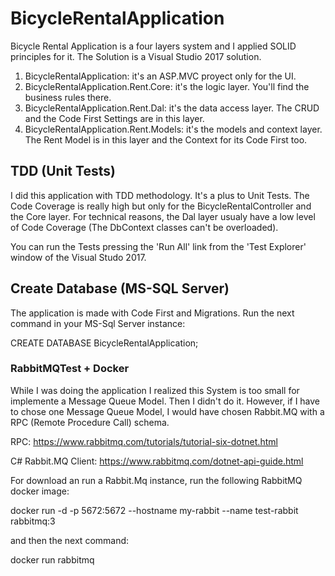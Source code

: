 # BicycleRentalApplication
Bicycle Rental Application is a four layers system and I applied SOLID principles for it. The Solution is a Visual Studio 2017 solution.

1. BicycleRentalApplication: it's an ASP.MVC proyect only for the UI.
2. BicycleRentalApplication.Rent.Core: it's the logic layer. You'll find the business rules there.
3. BicycleRentalApplication.Rent.Dal: it's the data access layer. The CRUD and the Code First Settings are in this layer.
4. BicycleRentalApplication.Rent.Models: it's the models and context layer. The Rent Model is in this layer and the Context for its Code First too.

## TDD (Unit Tests)
I did this application with TDD methodology. It's a plus to Unit Tests.
The Code Coverage is really high but only for the BicycleRentalController and the Core layer. For technical reasons, the Dal layer usualy have a low level of Code Coverage (The DbContext classes can't be overloaded).

You can run the Tests pressing the 'Run All' link from the 'Test Explorer' window of the Visual Studo 2017.

## Create Database (MS-SQL Server)

The application is made with Code First and Migrations.
Run the next command in your MS-Sql Server instance:

CREATE DATABASE BicycleRentalApplication;

### RabbitMQTest + Docker

While I was doing the application I realized this System is too small for implemente a Message Queue Model. Then I didn't do it.
However, if I have to chose one Message Queue Model, I would have chosen Rabbit.MQ with a RPC (Remote Procedure Call) schema.

RPC: https://www.rabbitmq.com/tutorials/tutorial-six-dotnet.html

C# Rabbit.MQ Client: https://www.rabbitmq.com/dotnet-api-guide.html

For download an run a Rabbit.Mq instance, run the following RabbitMQ docker image:

docker run -d -p 5672:5672 --hostname my-rabbit --name test-rabbit rabbitmq:3

and then the next command:

docker run rabbitmq
